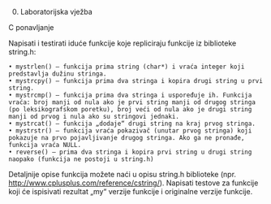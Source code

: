 0. Laboratorijska vježba

C ponavljanje

Napisati i testirati iduće funkcije koje repliciraju funkcije iz biblioteke string.h:

    • mystrlen() – funkcija prima string (char*) i vraća integer koji predstavlja dužinu stringa.
    • mystrcpy() – funkcija prima dva stringa i kopira drugi string u prvi string.
    • mystrcmp() – funkcija prima dva stringa i uspoređuje ih. Funkcija vraća: broj manji od nula ako je prvi string manji od drugog stringa (po leksikografskom poretku), broj veći od nula ako je drugi string manji od prvog i nula ako su stringovi jednaki.
    • mystrcat() – funkcija „dodaje“ drugi string na kraj prvog stringa.
    • mystrstr() – funkcija vraća pokazivač (unutar prvog stringa) koji pokazuje na prvo pojavljivanje drugog stringa. Ako ga ne pronađe, funkcija vraća NULL.
    • reverse() – prima dva stringa i kopira prvi string u drugi string naopako (funkcija ne postoji u string.h)
Detaljnije opise funkcija možete naći u opisu string.h biblioteke (npr. http://www.cplusplus.com/reference/cstring/). Napisati testove za funkcije koji će ispisivati rezultat „my“ verzije funkcije i originalne verzije funkcije.
